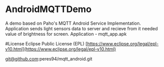 # AndroidMQTTDemo
A demo based on Paho's MQTT Android Service Implementation.
Application sends light sensors data to server and recieve from it needed value of brightness for screen.
Application - mqtt_app.apk


#License
Eclipse Public License (EPL) [https://www.eclipse.org/legal/epl-v10.html](https://www.eclipse.org/legal/epl-v10.html)



git@github.com:peres94/mqtt_android.git
